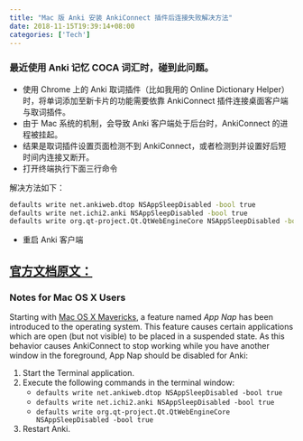 ```yaml
---
title: "Mac 版 Anki 安装 AnkiConnect 插件后连接失败解决方法"
date: 2018-11-15T19:39:14+08:00
categories: ['Tech']
---
```


### 最近使用 Anki 记忆 COCA 词汇时，碰到此问题。

*   使用 Chrome 上的 Anki 取词插件（比如我用的 Online Dictionary Helper） 时，将单词添加至新卡片的功能需要依靠 AnkiConnect 插件连接桌面客户端与取词插件。
*   由于 Mac 系统的机制，会导致 Anki 客户端处于后台时，AnkiConnect 的进程被挂起。
*   结果是取词插件设置页面检测不到 AnkiConnect，或者检测到并设置好后短时间内连接又断开。
*   打开终端执行下面三行命令

解决方法如下：

``` bash
defaults write net.ankiweb.dtop NSAppSleepDisabled -bool true
defaults write net.ichi2.anki NSAppSleepDisabled -bool true
defaults write org.qt-project.Qt.QtWebEngineCore NSAppSleepDisabled -bool true
```

*   重启 Anki 客户端

[官方文档原文：](https://foosoft.net/projects/anki-connect/index.html#notes-for-mac-os-x-users)
----------------------------------------------------------------------------------------

### Notes for Mac OS X Users

Starting with [Mac OS X Mavericks](https://en.wikipedia.org/wiki/OS_X_Mavericks), a feature named _App Nap_ has been introduced to the operating system. This feature causes certain applications which are open (but not visible) to be placed in a suspended state. As this behavior causes AnkiConnect to stop working while you have another window in the foreground, App Nap should be disabled for Anki:

1.  Start the Terminal application.
2.  Execute the following commands in the terminal window:
    *   `defaults write net.ankiweb.dtop NSAppSleepDisabled -bool true`
    *   `defaults write net.ichi2.anki NSAppSleepDisabled -bool true`
    *   `defaults write org.qt-project.Qt.QtWebEngineCore NSAppSleepDisabled -bool true`
3.  Restart Anki.